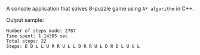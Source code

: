 A console application that solves 8-puzzle game using `A* algorithm` in C++.  

Output sample:
```
Number of steps made: 2787
Time spent: 1.14385 sec
Total steps: 22
Steps: D D L L U R R U L L D R R U L D R D L U U L
```
